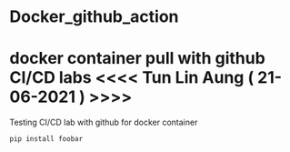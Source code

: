 # Docker_github_action
docker container pull with github CI/CD labs                    <<<< Tun Lin Aung ( 21-06-2021 ) >>>>
==================================================
Testing CI/CD lab with github for docker container
```bash
pip install foobar
```

